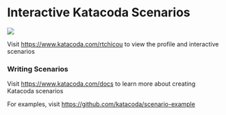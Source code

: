 # Interactive Katacoda Scenarios

[![](http://shields.katacoda.com/katacoda/rtchicou/count.svg)](https://www.katacoda.com/rtchicou "Get your profile on Katacoda.com")

Visit https://www.katacoda.com/rtchicou to view the profile and interactive scenarios

### Writing Scenarios
Visit https://www.katacoda.com/docs to learn more about creating Katacoda scenarios

For examples, visit https://github.com/katacoda/scenario-example
